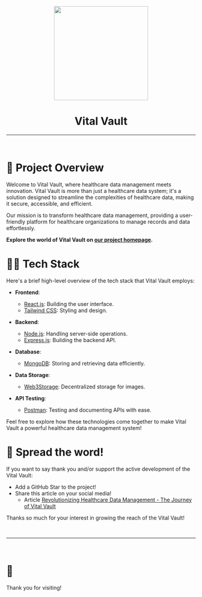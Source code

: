 <div align='center'>
  <a href='https://github.com/007aneesh/api_avengers'>
    <img style="width: 250px" src='https://bafybeicmgtgtnsa7ydi5budpddlp72emunsrskm3a4gqek3urc3z2esucm.ipfs.w3s.link/logo2.webp'>
  </a>
  <h1>Vital Vault</h1>  
</div>

---

<div align='left'>
  

<br />

# 🚀 Project Overview

Welcome to Vital Vault, where healthcare data management meets innovation. Vital Vault is more than just a healthcare data system; it's a solution designed to streamline the complexities of healthcare data, making it secure, accessible, and efficient.

Our mission is to transform healthcare data management, providing a user-friendly platform for healthcare organizations to manage records and data effortlessly.

**Explore the world of Vital Vault on [our project homepage](https://api-avengers-frontend.vercel.app/).**


# 👨‍💻 Tech Stack

Here's a brief high-level overview of the tech stack that Vital Vault employs:

- **Frontend**:
  - [React.js](https://reactjs.org/): Building the user interface.
  - [Tailwind CSS](https://tailwindcss.com/): Styling and design.

- **Backend**:
  - [Node.js](https://nodejs.org/): Handling server-side operations.
  - [Express.js](https://expressjs.com/): Building the backend API.

- **Database**:
  - [MongoDB](https://www.mongodb.com/): Storing and retrieving data efficiently.

- **Data Storage**:
  - [Web3Storage](https://web3.storage/): Decentralized storage for images.
 
- **API Testing**:
  - [Postman](https://www.postman.com/): Testing and documenting APIs with ease.

Feel free to explore how these technologies come together to make Vital Vault a powerful healthcare data management system!

# 🌟 Spread the word!

If you want to say thank you and/or support the active development of the Vital Vault:

- Add a GitHub Star to the project!
- Share this article on your social media!
  - Article [Revolutionizing Healthcare Data Management - The Journey of Vital Vault](https://medium.com/@aneesh1635.be21/revolutionizing-healthcare-data-management-the-journey-of-vital-vault-d618f1506d2a)

Thanks so much for your interest in growing the reach of the Vital Vault!


<br />

---

<br />

# 💛
Thank you for visiting!
